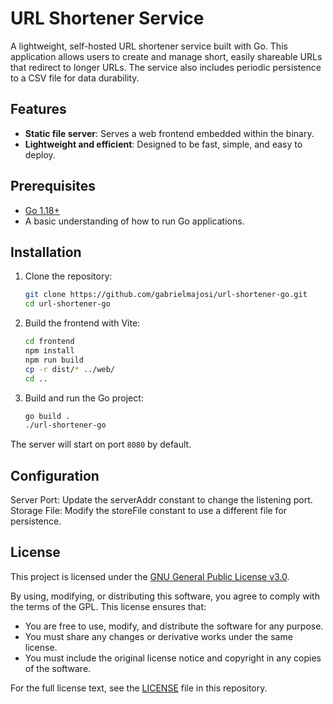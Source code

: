 # URL Shortener Service

A lightweight, self-hosted URL shortener service built with Go. This application allows users to create and manage short, easily shareable URLs that redirect to longer URLs. The service also includes periodic persistence to a CSV file for data durability.

## Features

- **Static file server**: Serves a web frontend embedded within the binary.
- **Lightweight and efficient**: Designed to be fast, simple, and easy to deploy.

## Prerequisites

- [Go 1.18+](https://golang.org/dl/)
- A basic understanding of how to run Go applications.

## Installation

1. Clone the repository:
   ```bash
   git clone https://github.com/gabrielmajosi/url-shortener-go.git
   cd url-shortener-go
   ```
2. Build the frontend with Vite:
   ```bash
   cd frontend
   npm install
   npm run build
   cp -r dist/* ../web/
   cd ..
   ```
3. Build and run the Go project:
   ```bash
   go build .
   ./url-shortener-go
   ```
   
The server will start on port `8080` by default.

## Configuration
Server Port: Update the serverAddr constant to change the listening port.
Storage File: Modify the storeFile constant to use a different file for persistence.

## License

This project is licensed under the [GNU General Public License v3.0](https://www.gnu.org/licenses/gpl-3.0.html).

By using, modifying, or distributing this software, you agree to comply with the terms of the GPL. This license ensures that:

- You are free to use, modify, and distribute the software for any purpose.
- You must share any changes or derivative works under the same license.
- You must include the original license notice and copyright in any copies of the software.

For the full license text, see the [LICENSE](LICENSE) file in this repository.
